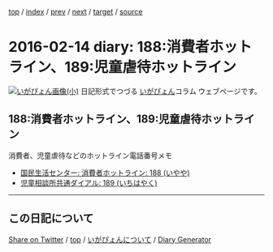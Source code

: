 [top](../index.html) 
 / [index](index.html) 
 / [prev](ig160209.html) 
 / [next](ig160215.html) 
 / [target](https://igapyon.github.io/diary/2016/ig160214.html) 
 / [source](https://github.com/igapyon/diary/blob/gh-pages/2016/ig160214.html.src.md) 

2016-02-14 diary: 188:消費者ホットライン、189:児童虐待ホットライン
=====================================================================================================
[![いがぴょん画像(小)](https://igapyon.github.io/diary/images/iga200306s.jpg "いがぴょん")](https://igapyon.github.io/diary/memo/memoigapyon.html) 日記形式でつづる [いがぴょん](https://igapyon.github.io/diary/memo/memoigapyon.html)コラム ウェブページです。

## 188:消費者ホットライン、189:児童虐待ホットライン

消費者、児童虐待などのホットライン電話番号メモ

* [国民生活センター: 消費者ホットライン: 188 (いやや)](http://www.kokusen.go.jp/map/)
* [児童相談所共通ダイアル: 189 (いちはやく)](http://www.mhlw.go.jp/bunya/koyoukintou/gyakutai/)


----------------------------------------------------------------------------------------------------

## この日記について

[Share on Twitter](https://twitter.com/intent/tweet?hashtags=igapyon%2Cdiary%2C%E3%81%84%E3%81%8C%E3%81%B4%E3%82%87%E3%82%93&text=188%3A%E6%B6%88%E8%B2%BB%E8%80%85%E3%83%9B%E3%83%83%E3%83%88%E3%83%A9%E3%82%A4%E3%83%B3%E3%80%81189%3A%E5%85%90%E7%AB%A5%E8%99%90%E5%BE%85%E3%83%9B%E3%83%83%E3%83%88%E3%83%A9%E3%82%A4%E3%83%B3&url=https%3A%2F%2Figapyon.github.io%2Fdiary%2F2016%2Fig160214.html) / [top](../index.html) / [いがぴょんについて](https://igapyon.github.io/diary/memo/memoigapyon.html) / [Diary Generator](https://github.com/igapyon/igapyonv3)
